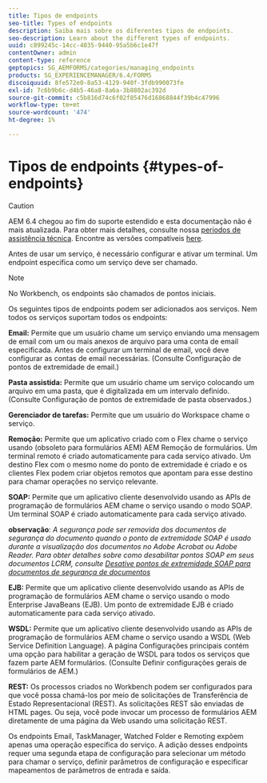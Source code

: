```yaml
---
title: Tipos de endpoints
seo-title: Types of endpoints
description: Saiba mais sobre os diferentes tipos de endpoints.
seo-description: Learn about the different types of endpoints.
uuid: c899245c-14cc-4035-9440-95a5b6c1e47f
contentOwner: admin
content-type: reference
geptopics: SG_AEMFORMS/categories/managing_endpoints
products: SG_EXPERIENCEMANAGER/6.4/FORMS
discoiquuid: 8fe572e0-8a53-4129-940f-3fdb990073fe
exl-id: 7c6b9b6c-d4b5-46a8-8a6a-3b8802ac392d
source-git-commit: c5b816d74c6f02f85476d16868844f39b4c47996
workflow-type: tm+mt
source-wordcount: '474'
ht-degree: 1%

---
```


# Tipos de endpoints {#types-of-endpoints}

>[!CAUTION]
>
>AEM 6.4 chegou ao fim do suporte estendido e esta documentação não é mais atualizada. Para obter mais detalhes, consulte nossa [períodos de assistência técnica](https://helpx.adobe.com/br/support/programs/eol-matrix.html). Encontre as versões compatíveis [here](https://experienceleague.adobe.com/docs/).

Antes de usar um serviço, é necessário configurar e ativar um terminal. Um endpoint especifica como um serviço deve ser chamado.

>[!NOTE]
>
>No Workbench, os endpoints são chamados de pontos iniciais.

Os seguintes tipos de endpoints podem ser adicionados aos serviços. Nem todos os serviços suportam todos os endpoints:

**Email:** Permite que um usuário chame um serviço enviando uma mensagem de email com um ou mais anexos de arquivo para uma conta de email especificada. Antes de configurar um terminal de email, você deve configurar as contas de email necessárias. (Consulte Configuração de pontos de extremidade de email.)

**Pasta assistida:** Permite que um usuário chame um serviço colocando um arquivo em uma pasta, que é digitalizada em um intervalo definido. (Consulte Configuração de pontos de extremidade de pasta observados.)

**Gerenciador de tarefas:** Permite que um usuário do Workspace chame o serviço.

**Remoção:** Permite que um aplicativo criado com o Flex chame o serviço usando (obsoleto para formulários AEM) AEM Remoção de formulários. Um terminal remoto é criado automaticamente para cada serviço ativado. Um destino Flex com o mesmo nome do ponto de extremidade é criado e os clientes Flex podem criar objetos remotos que apontam para esse destino para chamar operações no serviço relevante.

**SOAP:** Permite que um aplicativo cliente desenvolvido usando as APIs de programação de formulários AEM chame o serviço usando o modo SOAP. Um terminal SOAP é criado automaticamente para cada serviço ativado.

**observação**: *A segurança pode ser removida dos documentos de segurança do documento quando o ponto de extremidade SOAP é usado durante a visualização dos documentos no Adobe Acrobat ou Adobe Reader. Para obter detalhes sobre como desabilitar pontos SOAP em seus documentos LCRM, consulte [Desative pontos de extremidade SOAP para documentos de segurança de documentos](/help/forms/using/admin-help/configuring-client-server-options.md#disable-soap-endpoints-for-document-security-documents)*

**EJB:** Permite que um aplicativo cliente desenvolvido usando as APIs de programação de formulários AEM chame o serviço usando o modo Enterprise JavaBeans (EJB). Um ponto de extremidade EJB é criado automaticamente para cada serviço ativado.

**WSDL:** Permite que um aplicativo cliente desenvolvido usando as APIs de programação de formulários AEM chame o serviço usando a WSDL (Web Service Definition Language). A página Configurações principais contém uma opção para habilitar a geração de WSDL para todos os serviços que fazem parte AEM formulários. (Consulte Definir configurações gerais de formulários de AEM.)

**REST:** Os processos criados no Workbench podem ser configurados para que você possa chamá-los por meio de solicitações de Transferência de Estado Representacional (REST). As solicitações REST são enviadas de HTML pages. Ou seja, você pode invocar um processo de formulários AEM diretamente de uma página da Web usando uma solicitação REST.

Os endpoints Email, TaskManager, Watched Folder e Remoting expõem apenas uma operação específica do serviço. A adição desses endpoints requer uma segunda etapa de configuração para selecionar um método para chamar o serviço, definir parâmetros de configuração e especificar mapeamentos de parâmetros de entrada e saída.
